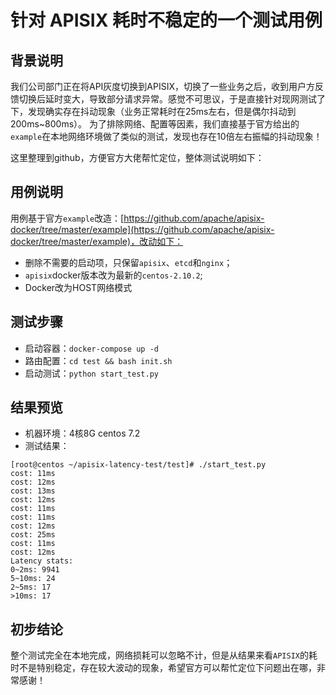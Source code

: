 # 针对 APISIX 耗时不稳定的一个测试用例

## 背景说明
我们公司部门正在将API灰度切换到APISIX，切换了一些业务之后，收到用户方反馈切换后延时变大，导致部分请求异常。感觉不可思议，于是直接针对现网测试了下，发现确实存在抖动现象（业务正常耗时在25ms左右，但是偶尔抖动到200ms~800ms）。
为了排除网络、配置等因素，我们直接基于官方给出的`example`在本地网络环境做了类似的测试，发现也存在10倍左右振幅的抖动现象！

这里整理到github，方便官方大佬帮忙定位，整体测试说明如下：

## 用例说明
用例基于官方`example`改造：[https://github.com/apache/apisix-docker/tree/master/example](https://github.com/apache/apisix-docker/tree/master/example)，改动如下：
- 删除不需要的启动项，只保留`apisix`、`etcd`和`nginx`；
- `apisix`docker版本改为最新的`centos-2.10.2`;
- Docker改为HOST网络模式

## 测试步骤
- 启动容器：`docker-compose up -d`
- 路由配置：`cd test && bash init.sh`
- 启动测试：`python start_test.py`

## 结果预览
- 机器环境：4核8G centos 7.2
- 测试结果：
```
[root@centos ~/apisix-latency-test/test]# ./start_test.py 
cost: 11ms
cost: 12ms
cost: 13ms
cost: 12ms
cost: 11ms
cost: 11ms
cost: 12ms
cost: 25ms
cost: 11ms
cost: 12ms
Latency stats:
0~2ms: 9941
5~10ms: 24
2~5ms: 17
>10ms: 17
```
## 初步结论
整个测试完全在本地完成，网络损耗可以忽略不计，但是从结果来看`APISIX`的耗时不是特别稳定，存在较大波动的现象，希望官方可以帮忙定位下问题出在哪，非常感谢！
